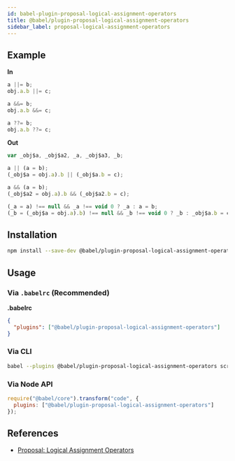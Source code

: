 ```yaml
---
id: babel-plugin-proposal-logical-assignment-operators
title: @babel/plugin-proposal-logical-assignment-operators
sidebar_label: proposal-logical-assignment-operators
---
```


## Example

**In**

```javascript
a ||= b;
obj.a.b ||= c;

a &&= b;
obj.a.b &&= c;

a ??= b;
obj.a.b ??= c;
```

**Out**

```javascript
var _obj$a, _obj$a2, _a, _obj$a3, _b;

a || (a = b);
(_obj$a = obj.a).b || (_obj$a.b = c);

a && (a = b);
(_obj$a2 = obj.a).b && (_obj$a2.b = c);

(_a = a) !== null && _a !== void 0 ? _a : a = b;
(_b = (_obj$a = obj.a).b) !== null && _b !== void 0 ? _b : _obj$a.b = c;
```

## Installation

```sh
npm install --save-dev @babel/plugin-proposal-logical-assignment-operators
```

## Usage

### Via `.babelrc` (Recommended)

**.babelrc**

```json
{
  "plugins": ["@babel/plugin-proposal-logical-assignment-operators"]
}
```

### Via CLI

```sh
babel --plugins @babel/plugin-proposal-logical-assignment-operators script.js
```

### Via Node API

```javascript
require("@babel/core").transform("code", {
  plugins: ["@babel/plugin-proposal-logical-assignment-operators"]
});
```

## References

* [Proposal: Logical Assignment Operators](https://github.com/tc39/proposal-logical-assignment)

